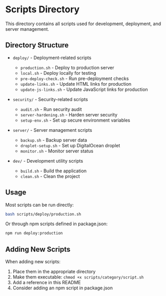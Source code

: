 # Scripts Directory

This directory contains all scripts used for development, deployment, and server management.

## Directory Structure

- `deploy/` - Deployment-related scripts
  - `production.sh` - Deploy to production server
  - `local.sh` - Deploy locally for testing
  - `pre-deploy-check.sh` - Run pre-deployment checks
  - `update-links.sh` - Update HTML links for production
  - `update-js-links.sh` - Update JavaScript links for production

- `security/` - Security-related scripts
  - `audit.sh` - Run security audit
  - `server-hardening.sh` - Harden server security
  - `setup-env.sh` - Set up secure environment variables

- `server/` - Server management scripts
  - `backup.sh` - Backup server data
  - `droplet-setup.sh` - Set up DigitalOcean droplet
  - `monitor.sh` - Monitor server status

- `dev/` - Development utility scripts
  - `build.sh` - Build the application
  - `clean.sh` - Clean the project

## Usage

Most scripts can be run directly:

```bash
bash scripts/deploy/production.sh
```

Or through npm scripts defined in package.json:

```bash
npm run deploy:production
```

## Adding New Scripts

When adding new scripts:

1. Place them in the appropriate directory
2. Make them executable: `chmod +x scripts/category/script.sh`
3. Add a reference in this README
4. Consider adding an npm script in package.json
